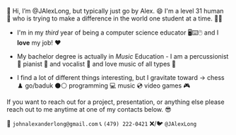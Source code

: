 👋 Hi, I’m @JAlexLong, but typically just go by Alex. 😄 I'm a level 31 human 🤵 who is trying to make a difference in the world one student at a time. 👨‍🏫

- I'm in my *third* year of being a computer science educator 🖥️⌨️🖱️ and I **love** my job! ❤️

- My bachelor degree is actually in *Music* Education - I am a percussionist 🥁 pianist 🎹 and vocalist 🎤 and love music of all types 🎷

- I find a lot of different things interesting, but I gravitate toward -> chess ♟️ go/baduk ⚫⚪ programming 💻 music 💿 video games 🎮

If you want to reach out for a project, presentation, or anything else please reach out to me anytime at one of my contacts below. 😎

📧 `johnalexanderlong@gmail.com`
📞 ‪`(479) 222-0421‬`
❌/🐦 `@JAlexLong`
